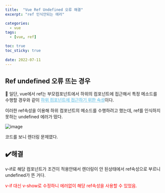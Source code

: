 ```yaml
---
title:  "Vue Ref Undefined 오류 해결"
excerpt: "ref 인식안되는 에러"

categories: 
  - vue
tags:
  - [vue, ref]

toc: true
toc_sticky: true
 
date: 2022-07-11
---
```


## Ref undefined 오류 뜨는 경우


 :page_with_curl: 일단, vue에서 ref는 부모컴포넌트에서 하위의 컴포넌트에 접근해서 특정 메소드를 수행할 경우와 같이 <u style="color:skyblue;"><strong><span style="color:skyblue;">하위 컴포넌트에 접근하기 위한 속성</span></strong></u>이다.


이러한 ref속성을 이용해 하위 컴포넌트의 메소드를 수행하려고 했는데, ref를 인식하지 못하는 undefined 에러가 떴다.


![image](https://user-images.githubusercontent.com/71758210/178224461-c4e36cbf-8050-46b2-9518-191875b6e51c.png)


코드를 보니 렌더링 문제였다.



## :heavy_check_mark:해결 

v-if로 해당 컴포넌트가 조건이 적용안돼서 렌더링이 안 된상태에서 ref속성으로 부르니 undefined가 뜬 거다.

<span style="color:red;">v-if 대신 v-show로 수정하니 에러없이 해당 ref속성을 사용할 수 있었음.</span>








